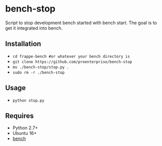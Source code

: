 # bench-stop
Script to stop development bench started with bench start. The goal is to get it integrated into bench.

## Installation
- `cd frappe-bench #or whatever your bench directory is`
- `git clone https://github.com/proenterprise/bench-stop`
- `mv ./bench-stop/stop.py .`
- `sudo rm -r ./bench-stop`

## Usage
- `python stop.py`

## Requires
- Python 2.7+
- Ubuntu 16+
- [bench](https://github.com/frappe/bench)
